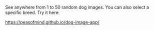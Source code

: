 See anywhere from 1 to 50 random dog images. You can also select a specific breed. Try it here:

https://peasofmind.github.io/dog-image-app/